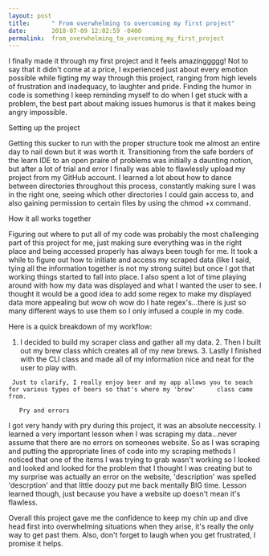 ```yaml
---
layout: post
title:      " From overwhelming to overcoming my first project"
date:       2018-07-09 12:02:59 -0400
permalink:  from_overwhelming_to_overcoming_my_first_project
---
```



   I finally made it through my first project and it feels amazinggggg!  Not to say that it didn't come at a price, I experienced just about every emotion possible while figting my way through this project, ranging from high levels of frustration and inadequacy, to laughter and pride.  Finding the humor in code is something I keep reminding myself to do when I get stuck with a problem, the best part about making issues humorus is that it makes being angry impossible.  
   
   Setting up the project
	    
  Getting this sucker to run with the proper structure took me almost an entire day to nail down but it was worth it.  Transitioning from the safe borders of the learn IDE to an open praire of problems was initially a daunting notion, but after a lot of trial and error I finally was able to flawlessly upload my project from my GitHub account.  I learned a lot about  how to dance between directories throughout this process, constantly making sure I was in the right one, seeing which other directories I could gain access to, and also gaining permission to certain files by using the chmod +x command.
   
   How it all works together
	    
  Figuring out where to put all of my code was probably the most challenging part of this project for me, just making sure everything was in the right place and being accessed properly has always been tough for me.  It took a while to figure out how to initiate and access my scraped data (like I said, tying all the information together is not my strong suite) but once I got that working things started to fall into place.  I also spent a lot of time playing around with how my data was displayed and what I wanted the user to see.  I thought it would be a good idea to add some regex to make my displayed data more appealing but wow oh wow do I hate regex's...there is just so many different ways to use them so I only infused a couple in my code.  

   Here is a quick breakdown of my workflow:
   1.  I decided to build my scraper class and gather all my data.
	 2.  Then I built out my brew class which creates all of my new brews.
	 3.  Lastly I finished with the CLI class and made all of my information nice and neat for the user to play with.
	 
	 Just to clarify, I really enjoy beer and my app allows you to seach for various types of beers so that's where my 'brew'      class came from.
			
	   Pry and errors
       
  I got very handy with pry during this project, it was an absolute neccessity.  I learned a very important lesson when I was scraping my data...never assume that there are no errors on someones website.  So as I was scraping and putting the appropriate lines of code into my scraping methods I noticed that one of the items I was trying to grab wasn't working so I looked and looked and looked for the problem that I thought I was creating but to my surprise was actually an error on the website, 'description' was spelled 'descrption' and that little doozy put me back mentally BIG time.  Lesson learned though, just because you have a website up doesn't mean it's flawless.
			 
   Overall this project gave me the confidence to keep my chin up and dive head first into overwhelming situations  when they arise, it's really the only way to get past them.  Also, don't forget to laugh when you get frustrated, I promise it helps.     
